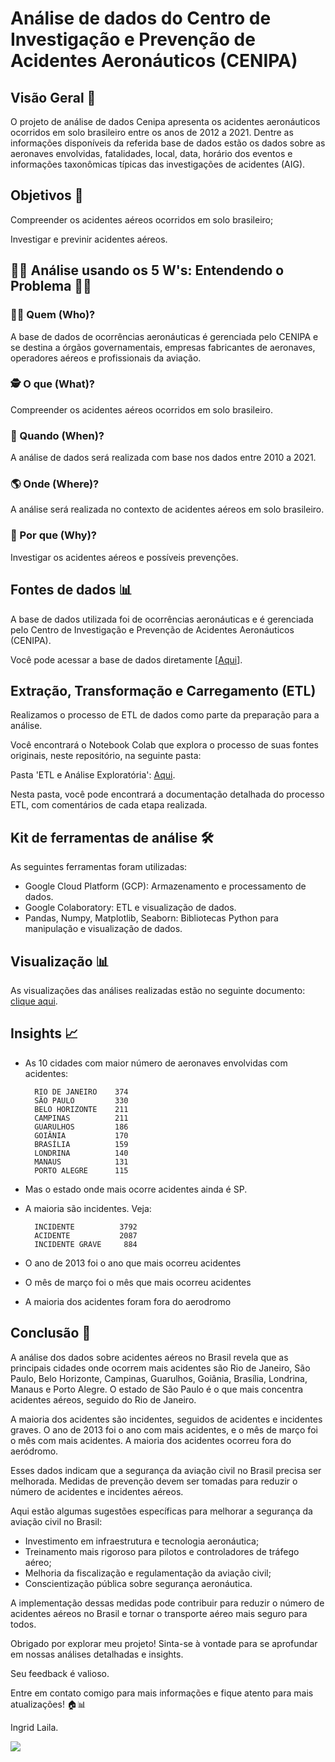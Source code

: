 # Análise de dados do Centro de Investigação e Prevenção de Acidentes Aeronáuticos (CENIPA)

## Visão Geral 🏢

  O projeto de análise de dados Cenipa apresenta os acidentes aeronáuticos ocorridos em solo brasileiro entre os anos de 2012 a 2021. 
  Dentre as informações disponíveis da referida base de dados estão os dados sobre as aeronaves envolvidas, fatalidades, local, data, horário dos eventos e informações taxonômicas típicas das investigações de acidentes (AIG).

## Objetivos 🎯

Compreender os acidentes aéreos ocorridos em solo brasileiro;

Investigar e previnir acidentes aéreos.


## 🕵️‍♂️ Análise usando os 5 W's: Entendendo o Problema 🕵️‍♀️

### 🤷‍♀️ Quem (Who)?

A base de dados de ocorrências aeronáuticas é gerenciada pelo CENIPA e se destina a órgãos governamentais, empresas fabricantes de aeronaves, operadores aéreos e profissionais da aviação.

### 🕵️ O que (What)?

Compreender os acidentes aéreos ocorridos em solo brasileiro.

### 📅 Quando (When)?

A análise de dados será realizada com base nos dados entre 2010 a 2021.

### 🌎 Onde (Where)?

A análise será realizada no contexto de acidentes aéreos em solo brasileiro.

### 🤔 Por que (Why)?

Investigar os acidentes aéreos e possíveis prevenções.


## Fontes de dados 📊

A base de dados utilizada foi de ocorrências aeronáuticas e é gerenciada pelo Centro de Investigação e Prevenção de Acidentes Aeronáuticos (CENIPA).

Você pode acessar a base de dados diretamente [[Aqui](https://dados.gov.br/dados/conjuntos-dados/ocorrencias-aeronauticas-da-aviacao-civil-brasileira)].


## Extração, Transformação e Carregamento (ETL)

Realizamos o processo de ETL de dados como parte da preparação para a análise.

Você encontrará o Notebook Colab que explora o processo de suas fontes originais, neste repositório, na seguinte pasta:

Pasta 'ETL e Análise Exploratória': [Aqui](). 

Nesta pasta, você pode encontrará a documentação detalhada do processo ETL, com comentários de cada etapa realizada.


## Kit de ferramentas de análise 🛠️

As seguintes ferramentas foram utilizadas:

* Google Cloud Platform (GCP): Armazenamento e processamento de dados.
* Google Colaboratory: ETL e visualização de dados.
* Pandas, Numpy, Matplotlib, Seaborn: Bibliotecas Python para manipulação e visualização de dados.

## Visualização 📊

As visualizações das análises realizadas estão no seguinte documento: [clique aqui]().

     
## Insights 📈

* As 10 cidades com maior número de aeronaves envolvidas com acidentes:
  
        RIO DE JANEIRO    374
        SÃO PAULO         330
        BELO HORIZONTE    211
        CAMPINAS          211
        GUARULHOS         186
        GOIÂNIA           170
        BRASÍLIA          159
        LONDRINA          140
        MANAUS            131
        PORTO ALEGRE      115

* Mas o estado onde mais ocorre acidentes ainda é SP.

* A maioria são incidentes. Veja:
  
        INCIDENTE          3792
        ACIDENTE           2087
        INCIDENTE GRAVE     884

* O ano de 2013 foi o ano que mais ocorreu acidentes

* O mês de março foi o mês que mais ocorreu acidentes

* A maioria dos acidentes foram fora do aerodromo

## Conclusão 🧐

A análise dos dados sobre acidentes aéreos no Brasil revela que as principais cidades onde ocorrem mais acidentes são Rio de Janeiro, São Paulo, Belo Horizonte, Campinas, Guarulhos, Goiânia, Brasília, Londrina, Manaus e Porto Alegre. O estado de São Paulo é o que mais concentra acidentes aéreos, seguido do Rio de Janeiro.

A maioria dos acidentes são incidentes, seguidos de acidentes e incidentes graves. O ano de 2013 foi o ano com mais acidentes, e o mês de março foi o mês com mais acidentes. A maioria dos acidentes ocorreu fora do aeródromo.

Esses dados indicam que a segurança da aviação civil no Brasil precisa ser melhorada. Medidas de prevenção devem ser tomadas para reduzir o número de acidentes e incidentes aéreos.

Aqui estão algumas sugestões específicas para melhorar a segurança da aviação civil no Brasil:

* Investimento em infraestrutura e tecnologia aeronáutica;
* Treinamento mais rigoroso para pilotos e controladores de tráfego aéreo;
* Melhoria da fiscalização e regulamentação da aviação civil;
* Conscientização pública sobre segurança aeronáutica.
  
A implementação dessas medidas pode contribuir para reduzir o número de acidentes aéreos no Brasil e tornar o transporte aéreo mais seguro para todos.


Obrigado por explorar meu projeto! Sinta-se à vontade para se aprofundar em nossas análises detalhadas e insights.

Seu feedback é valioso.

Entre em contato comigo para mais informações e fique atento para mais atualizações! 🏠📊

Ingrid Laila.
<div>
   <a href="https://www.linkedin.com/in/ingrid-laila-analistadados/" target="_blank"><img src="https://img.shields.io/badge/-LinkedIn-%230077B5?style=for-the-badge&logo=linkedin&logoColor=white" target="_blank"></a>
</div>


 
